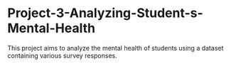 # Project-3-Analyzing-Student-s-Mental-Health
This project aims to analyze the mental health of students using a dataset containing various survey responses.
